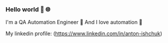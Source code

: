 ### Hello world 👋 :globe_with_meridians:


I'm a QA Automation Engineer :robot:
And I love automation :sparkling_heart:

My linkedin profile: (https://www.linkedin.com/in/anton-ishchuk)


